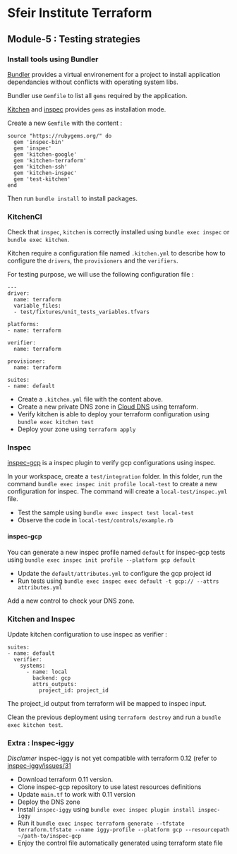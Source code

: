 # Sfeir Institute Terraform
## Module-5 : Testing strategies
### Install tools using Bundler
[Bundler](https://bundler.io/) provides a virtual environement for a project to install application dependancies without conflicts with operating system libs.

Bundler use `Gemfile` to list all `gems` required by the application.

[Kitchen](https://kitchen.ci/) and [inspec](https://www.inspec.io/) provides `gems` as installation mode. 

Create a new `Gemfile` with the content : 
```
source "https://rubygems.org/" do
  gem 'inspec-bin'
  gem 'inspec'
  gem 'kitchen-google'
  gem 'kitchen-terraform'
  gem 'kitchen-ssh'
  gem 'kitchen-inspec'
  gem 'test-kitchen'
end
```

Then run `bundle install` to install packages.

### KitchenCI
Check that `inspec`, `kitchen` is correctly installed using `bundle exec inspec` or `bundle exec kitchen`.

Kitchen require a configuration file named `.kitchen.yml` to describe how to configure the `drivers`, the `provisioners` and the `verifiers`.

For testing purpose, we will use the following configuration file : 
```
---
driver:
  name: terraform
  variable_files:
  - test/fixtures/unit_tests_variables.tfvars

platforms:
- name: terraform

verifier:
  name: terraform

provisioner:
  name: terraform

suites:
- name: default
```

* Create a `.kitchen.yml` file with the content above. 
* Create a new private DNS zone in [Cloud DNS](https://www.terraform.io/docs/providers/google/r/dns_managed_zone.html) using terraform.
* Verify kitchen is able to deploy your terraform configuration using `bundle exec kitchen test`
* Deploy your zone using `terraform apply`

### Inspec
[inspec-gcp](https://github.com/inspec/inspec-gcp) is a inspec plugin to verify gcp configurations using inspec.

In your workspace, create a `test/integration` folder. In this folder, run the command `bundle exec inspec init profile local-test` to create a new configuration for inspec.
The command will create a `local-test/inspec.yml` file.
- Test the sample using `bundle exec inspect test local-test`
- Observe the code in `local-test/controls/example.rb`

#### inspec-gcp
You can generate a new inspec profile named `default` for inspec-gcp tests using `bundle exec inspec init profile --platform gcp default`
- Update the `default/attributes.yml` to configure the gcp project id
- Run tests using `bundle exec inspec exec default -t gcp:// --attrs attributes.yml`

Add a new control to check your DNS zone.


### Kitchen and Inspec 
Update kitchen configuration to use inspec as verifier :
```
suites:
- name: default
  verifier:
    systems:
      - name: local
        backend: gcp
        attrs_outputs:
          project_id: project_id
```
The project_id output from terraform will be mapped to inspec input.

Clean the previous deployment using `terraform destroy` and run a `bundle exec kitchen test`.


### Extra : Inspec-iggy
*Disclamer* inspec-iggy is not yet compatible with terraform 0.12 (refer to [inspec-iggy/issues/31](https://github.com/mattray/inspec-iggy/issues/31)
- Download terraform 0.11 version.
- Clone inspec-gcp repository to use latest resources definitions
- Update `main.tf` to work with 0.11 version
- Deploy the DNS zone
- Install `inspec-iggy` using `bundle exec inspec plugin install inspec-iggy`
- Run it `bundle exec inspec terraform generate --tfstate terraform.tfstate --name iggy-profile --platform gcp --resourcepath ~/path-to/inspec-gcp`
- Enjoy the control file automatically generated using terraform state file

